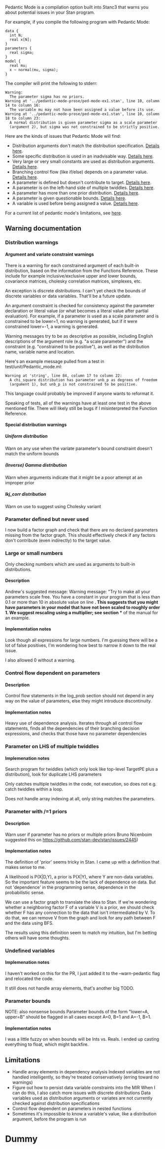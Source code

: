 Pedantic Mode is a compilation option built into Stanc3 that warns you about potential issues in your Stan program.

For example, if you compile the following program with Pedantic Mode:

    data {
      int N;
      real x[N];
    }
    parameters {
      real sigma;
    }
    model {
      real mu;
      x ~ normal(mu, sigma);
    }

The compiler will print the following to stderr:

    Warning:
      The parameter sigma has no priors.
    Warning at '../pedantic-mode-prose/ped-mode-ex1.stan', line 10, column 14 to column 16:
      The variable mu may not have been assigned a value before its use.
    Warning at '../pedantic-mode-prose/ped-mode-ex1.stan', line 10, column 18 to column 23:
      A normal distribution is given parameter sigma as a scale parameter
      (argument 2), but sigma was not constrained to be strictly positive.

Here are the kinds of issues that Pedantic Mode will find:

-   Distribution arguments don't match the distribution specification. [Details here](#org2b9a700).
-   Some specific distribution is used in an inadvisable way. [Details here](#org5c6b605).
-   Very large or very small constants are used as distribution arguments. [Details here](#org7bc6bb1).
-   Branching control flow (like if/else) depends on a parameter value. [Details here](#org1a07d10).
-   A parameter is defined but doesn't contribute to target. [Details here](#org546c947).
-   A parameter is on the left-hand side of multiple twiddles. [Details here](#orgdf3fc82).
-   A parameter has more than one prior distribution. [Details here](#org9983ba5).
-   A parameter is given questionable bounds. [Details here](#org67baa5f).
-   A variable is used before being assigned a value. [Details here](#org470c8f8).

For a current list of pedantic mode's limitations, see [here](#org0121f03).


## Warning documentation


### Distribution warnings


#### Argument and variate constraint warnings

<a id="org2b9a700"></a>
 There is a warning for each constrained argument of each built-in distribution, based on the information from the Functions Reference. These include for example inclusive/exclusive upper and lower bounds, covariance matrices, cholesky correlation matrices, simplexes, etc.

An exception is discrete distributions. I can't yet check the bounds of discrete variables or data variables. That'll be a future update.

An argument constraint is checked for consistency against the parameter declaration or literal value (or what becomes a literal value after partial evaluation). For example, if a parameter is used as a scale parameter and is constrained to be lower=1, no warning is generated, but if it were constrained lower=-1, a warning is generated.

Warning messages try to be as descriptive as possible, including English descriptions of the argument role (e.g. "a scale parameter") and the constraint (e.g. "constrained to be positive"), as well as the distribution name, variable name and location.

Here's an example message pulled from a test in test/unit/Pedantic\_mode.ml:

    Warning at 'string', line 84, column 17 to column 22:
      A chi_square distribution has parameter unb_p as degrees of freedom
      (argument 1), but unb_p is not constrained to be positive.

This language could probably be improved if anyone wants to reformat it.

Speaking of tests, all of the warnings have at least one test in the above mentioned file. There will likely still be bugs if I misinterpreted the Function Reference.


#### Special distribution warnings

<a id="org5c6b605"></a>


##### Uniform distribution

Warn on any use when the variate parameter's bound constraint doesn't match the uniform bounds


##### (Inverse) Gamma distribution

Warn when arguments indicate that it might be a poor attempt at an improper prior


##### lkj\_corr distribution

Warn on use to suggest using Cholesky variant


### Parameter defined but never used

<a id="org546c947"></a>
I now build a factor graph and check that there are no declared parameters missing from the factor graph. This should effectively check if any factors don't contribute (even indirectly) to the target value.


### Large or small numbers

<a id="org7bc6bb1"></a>
Only checking numbers which are used as arguments to built-in distributions.


#### Description

Andrew's suggested message:
 Warning message: "Try to make all your parameters scale free. You have a constant in your program that is less than 0.1 or more than 10 in absolute value on line ****. This suggests that you might have parameters in your model that have not been scaled to roughly order 1. We suggest rescaling using a multiplier; see section \***** of the manual for an example.


#### Implementation notes

Look though all expressions for large numbers. I'm guessing there will be a lot of false positives, I'm wondering how best to narrow it down to the real issue.

I also allowed 0 without a warning.


### Control flow dependent on parameters

<a id="org1a07d10"></a>


#### Description

Control flow statements in the log\_prob section should not depend in any way on the value of parameters, else they might introduce discontinuity.


#### Implementation notes

Heavy use of dependence analysis. Iterates through all control flow statements, finds all the dependencies of their branching decision expressions, and checks that those have no parameter dependencies


### Parameter on LHS of multiple twiddles

<a id="orgdf3fc82"></a>


#### Implemenation notes

Search program for twiddles (which only look like top-level TargetPE plus a distribution), look for duplicate LHS parameters

Only catches multiple twiddles in the code, not execution, so does not e.g. catch twiddles within a loop.

Does not handle array indexing at all, only string matches the parameters.


### Parameter with /=1 priors

<a id="org9983ba5"></a>


#### Description

Warn user if parameter has no priors or multiple priors Bruno Nicenboim suggested this on <https://github.com/stan-dev/stan/issues/2445>)


#### Implementation notes

The definition of 'prior' seems tricky in Stan. I came up with a definition that makes sense to me.

A likelihood is P(X|D,Y), a prior is P(X|Y), where Y are non-data variables. So the important feature seems to be the lack of dependence on data. But not 'dependence' in the programming sense, dependence in the probabilistic sense.

We can use a factor graph to translate the idea to Stan. If we're wondering whether a neighboring factor F of a variable V is a prior, we should check whether F has any connection to the data that isn't intermediated by V. To do that, we can remove V from the graph and look for any path between F and the data using BFS.

The results using this definition seem to match my intuition, but I'm betting others will have some thoughts.


### Undefined variables

<a id="org470c8f8"></a>


#### Implemenation notes

I haven't worked on this for the PR, I just added it to the &#x2013;warn-pedantic flag and relocated the code.

It still does not handle array elements, that's another big TODO.


### Parameter bounds

 <a id="org67baa5f"></a>
 NOTE: also nonsense bounds
Parameter bounds of the form "lower=A, upper=B" should be flagged in all cases except A=0, B=1 and A=-1, B=1.


#### Implementation notes

I was a little fuzzy on when bounds will be Ints vs. Reals. I ended up casting everything to float, which might backfire.


## Limitations

<a id="org0121f03"></a>

-   Handle array elements in dependency analysis
    Indexed variables are not handled intelligently, so they're treated conservatively (erring toward no warnings)
-   Figure out how to persist data variable constraints into the MIR
    When I can do this, I also catch more issues with discrete distributions
    Data variables used as distribution arguments or variates are not currently checked against distribution specifications
-   Control flow dependent on parameters in nested functions
-   Sometimes it's impossible to know a variable's value, like a distribution argument, before the program is run


# Dummy


